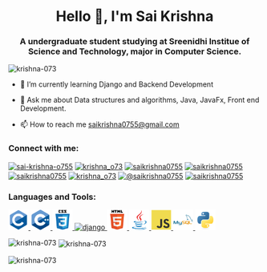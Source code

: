 <h1 align="center">Hello 👋, I'm Sai Krishna</h1>
<h3 align="center">A undergraduate student studying at Sreenidhi Institue of Science and Technology, major in Computer Science.</h3>

<p align="left"> <img src="https://komarev.com/ghpvc/?username=krishna-073&label=Profile%20views&color=0e75b6&style=flat" alt="krishna-073" /> </p>


- 🌱 I’m currently learning Django and Backend Development

- 💬 Ask me about Data structures and algorithms, Java, JavaFx, Front end Development.

- 📫 How to reach me saikrishna0755@gmail.com

<h3 align="left">Connect with me:</h3>
<p align="left">
<a href="https://linkedin.com/in/sai-krishna-o755" target="blank"><img align="center" src="https://raw.githubusercontent.com/rahuldkjain/github-profile-readme-generator/master/src/images/icons/Social/linked-in-alt.svg" alt="sai-krishna-o755" height="30" width="40" /></a>
<a href="https://instagram.com/krishna_o73" target="blank"><img align="center" src="https://raw.githubusercontent.com/rahuldkjain/github-profile-readme-generator/master/src/images/icons/Social/instagram.svg" alt="krishna_o73" height="30" width="40" /></a>
<a href="https://www.codechef.com/users/saikrishna0755" target="blank"><img align="center" src="https://cdn.jsdelivr.net/npm/simple-icons@3.1.0/icons/codechef.svg" alt="saikrishna0755" height="30" width="40" /></a>
<a href="https://www.hackerrank.com/saikrishna0755" target="blank"><img align="center" src="https://raw.githubusercontent.com/rahuldkjain/github-profile-readme-generator/master/src/images/icons/Social/hackerrank.svg" alt="saikrishna0755" height="30" width="40" /></a>
<a href="https://codeforces.com/profile/saikrishna0755" target="blank"><img align="center" src="https://raw.githubusercontent.com/rahuldkjain/github-profile-readme-generator/master/src/images/icons/Social/codeforces.svg" alt="saikrishna0755" height="30" width="40" /></a>
<a href="https://www.leetcode.com/krishna_o73" target="blank"><img align="center" src="https://raw.githubusercontent.com/rahuldkjain/github-profile-readme-generator/master/src/images/icons/Social/leet-code.svg" alt="krishna_o73" height="30" width="40" /></a>
<a href="https://www.hackerearth.com/@saikrishna0755" target="blank"><img align="center" src="https://raw.githubusercontent.com/rahuldkjain/github-profile-readme-generator/master/src/images/icons/Social/hackerearth.svg" alt="@saikrishna0755" height="30" width="40" /></a>
<a href="https://auth.geeksforgeeks.org/user/saikrishna0755" target="blank"><img align="center" src="https://raw.githubusercontent.com/rahuldkjain/github-profile-readme-generator/master/src/images/icons/Social/geeks-for-geeks.svg" alt="saikrishna0755" height="30" width="40" /></a>
</p>

<h3 align="left">Languages and Tools:</h3>
<p align="left"> <a href="https://www.cprogramming.com/" target="_blank" rel="noreferrer"> <img src="https://raw.githubusercontent.com/devicons/devicon/master/icons/c/c-original.svg" alt="c" width="40" height="40"/> </a> <a href="https://www.w3schools.com/cpp/" target="_blank" rel="noreferrer"> <img src="https://raw.githubusercontent.com/devicons/devicon/master/icons/cplusplus/cplusplus-original.svg" alt="cplusplus" width="40" height="40"/> </a> <a href="https://www.w3schools.com/css/" target="_blank" rel="noreferrer"> <img src="https://raw.githubusercontent.com/devicons/devicon/master/icons/css3/css3-original-wordmark.svg" alt="css3" width="40" height="40"/> </a> <a href="https://www.djangoproject.com/" target="_blank" rel="noreferrer"> <img src="https://cdn.worldvectorlogo.com/logos/django.svg" alt="django" width="40" height="40"/> </a> <a href="https://www.w3.org/html/" target="_blank" rel="noreferrer"> <img src="https://raw.githubusercontent.com/devicons/devicon/master/icons/html5/html5-original-wordmark.svg" alt="html5" width="40" height="40"/> </a> <a href="https://www.java.com" target="_blank" rel="noreferrer"> <img src="https://raw.githubusercontent.com/devicons/devicon/master/icons/java/java-original.svg" alt="java" width="40" height="40"/> </a> <a href="https://developer.mozilla.org/en-US/docs/Web/JavaScript" target="_blank" rel="noreferrer"> <img src="https://raw.githubusercontent.com/devicons/devicon/master/icons/javascript/javascript-original.svg" alt="javascript" width="40" height="40"/> </a> <a href="https://www.mysql.com/" target="_blank" rel="noreferrer"> <img src="https://raw.githubusercontent.com/devicons/devicon/master/icons/mysql/mysql-original-wordmark.svg" alt="mysql" width="40" height="40"/> </a> <a href="https://www.python.org" target="_blank" rel="noreferrer"> <img src="https://raw.githubusercontent.com/devicons/devicon/master/icons/python/python-original.svg" alt="python" width="40" height="40"/> </a> </p>

<p><img align="left" src="https://github-readme-stats.vercel.app/api/top-langs?username=krishna-073&show_icons=true&locale=en&layout=compact" alt="krishna-073" /></p>

<p>&nbsp;<img align="center" src="https://github-readme-stats.vercel.app/api?username=krishna-073&show_icons=true&locale=en" alt="krishna-073" /></p>

<p><img align="center" src="https://github-readme-streak-stats.herokuapp.com/?user=krishna-073&" alt="krishna-073" /></p>
